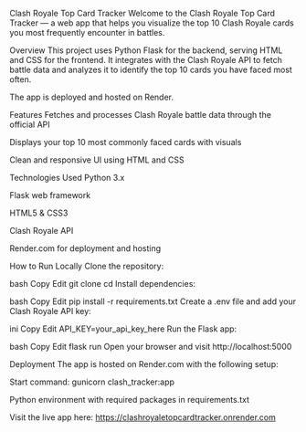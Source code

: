 Clash Royale Top Card Tracker
Welcome to the Clash Royale Top Card Tracker — a web app that helps you visualize the top 10 Clash Royale cards you most frequently encounter in battles.

Overview
This project uses Python Flask for the backend, serving HTML and CSS for the frontend. It integrates with the Clash Royale API to fetch battle data and analyzes it to identify the top 10 cards you have faced most often.

The app is deployed and hosted on Render.

Features
Fetches and processes Clash Royale battle data through the official API

Displays your top 10 most commonly faced cards with visuals

Clean and responsive UI using HTML and CSS

Technologies Used
Python 3.x

Flask web framework

HTML5 & CSS3

Clash Royale API

Render.com for deployment and hosting

How to Run Locally
Clone the repository:

bash
Copy
Edit
git clone <your-repo-url>
cd <repo-folder>
Install dependencies:

bash
Copy
Edit
pip install -r requirements.txt
Create a .env file and add your Clash Royale API key:

ini
Copy
Edit
API_KEY=your_api_key_here
Run the Flask app:

bash
Copy
Edit
flask run
Open your browser and visit http://localhost:5000

Deployment
The app is hosted on Render.com with the following setup:

Start command: gunicorn clash_tracker:app

Python environment with required packages in requirements.txt

Visit the live app here: https://clashroyaletopcardtracker.onrender.com

